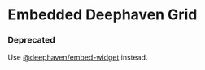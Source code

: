 # Embedded Deephaven Grid

### Deprecated

Use [@deephaven/embed-widget](https://www.npmjs.com/package/@deephaven/embed-widget) instead.
